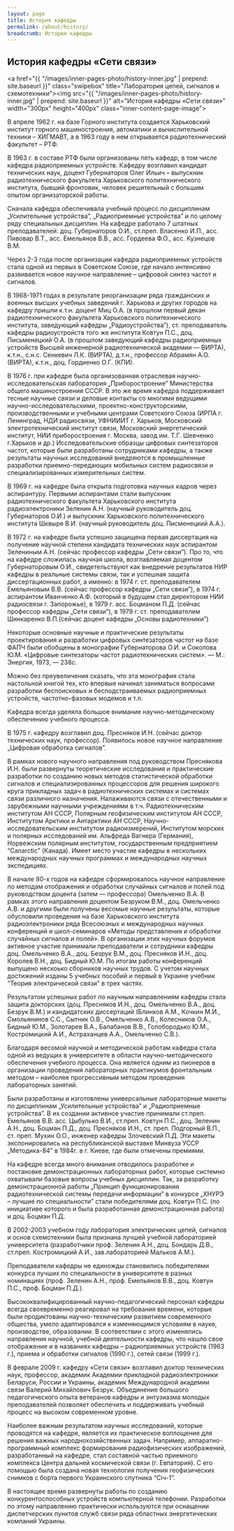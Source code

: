 ```yaml
---
layout: page
title: История кафедры
permalink: /about/history/
breadcrumb: История кафедры
---
```

## История кафедры «Сети связи»

<a href="{{ "/images/inner-pages-photo/history-inner.jpg" | prepend: site.baseurl }}" class="swipebox" title="Лаборатория цепей, сигналов и схемотехники"><img src="{{ "/images/inner-pages-photo/history-inner.jpg" | prepend: site.baseurl }}" alt="История кафедры «Сети связи»" width="300px" height="400px" class="inner-content-page-image"></a>

В апреле 1962 г. на базе Горного института создается Харьковский институт горного машиностроения, автоматики и вычислительной техники – ХИГМАВТ, а в 1963 году в нем открывается радиотехнический факультет – РТФ.

В 1963 г. в составе РТФ были организованы пять кафедр, в том числе кафедра радиоприемных устройств. Кафедру возглавил кандидат технических наук, доцент Губернаторов Олег Ильич – выпускник радиотехнического факультета Харьковского политехнического института, бывший фронтовик, человек решительный с большим опытом организаторской работы.

Сначала кафедра обеспечивала учебный процесс по дисциплинам „Усилительные устройства”, „Радиоприемные устройства” и по целому ряду специальных дисциплин. На кафедре работало 7 штатных преподавателей: доц. Губернаторов О.И., ст.преп. Власенко И.П., асс. Пивовар В.Т., асс. Емельянов В.В., асс. Гордеева Ф.О., асс. Кузнецов В.М.

Через 2-3 года после организации кафедра радиоприемных устройств стала одной из первых в Советском Союзе, где начало интенсивно развивается новое научное направление – цифровой синтез частот и сигналов.

В 1968-1971 годах в результате реорганизации ряда гражданских и военных высших учебных заведений г. Харькова и других городов на кафедру пришли к.т.н. доцент Миц О.А. (в прошлом первый декан радиотехнического факультета Харьковского политехнического института, заведующий кафедры „Радиоустройства”), ст. преподаватель кафедры радиоустройств того же института Ковтун П.С., доц. Письменецкий О.А. (в прошлом заведующий кафедры радиоприемных устройств Высшей инженерной радиотехнической академии — ВИРТА), к.т.н., с.н.с. Сенкевич Л.К. (ВИРТА), д.т.н., профессор Абрамян А.О. (ВИРТА), к.т.н., доц. Гордиенко О.Г. (КПИ).

В 1976 г. при кафедре была организованная отраслевая научно-исследовательская лаборатория „Приборостроение” Министерства общего машиностроения СССР. В это же время кафедра поддерживает тесные научные связи и деловые контакты со многими ведущими научно-исследовательскими, проектно-конструкторскими, производственными и учебными центрами Советского Союза (ИРПА г. Ленинград, НДИ радиосвязи, УФНИИИТ г. Харьков, Московский электротехнический институт связи, Московский энергетический институт, НИИ приборостроения г. Москва, завод им. Т.Г. Шевченко г.Харьков и др.)
Исследовательские образцы цифровых синтезаторов частот, которые были разработаны сотрудниками кафедры, а также результаты научных исследований внедряются в промышленные разработки приемно-передающих мобильных систем радиосвязи и специализированных измерительных систем.

В 1969 г. на кафедре была открыта подготовка научных кадров через аспирантуру. Первыми аспирантами стали выпускник радиотехнического факультета Харьковского института радиоэлектроники Зеленин А.Н. (научный руководитель доц. Губернаторов О.И.) и выпускник Харьковского политехнического института Шквыря В.И. (научный руководитель доц. Писменецкий А.А.).

В 1972 г. на кафедре была успешно защищена первая диссертация на получение научной степени кандидата технических наук аспирантом Зелениным А.Н. (сейчас профессор кафедры „Сети связи”). Про то, что на кафедре сложилась научная школа, возглавляемая доцентом Губернаторовым О.И., свидетельствуют как внедрение результатов НИР кафедры в реальные системы связи, так и успешная защита диссертационных работ, а именно: в 1974 г. ст. преподавателем Емельяновым В.В. (сейчас профессор кафедры „Сети связи”), в 1974 г. аспирантом Иванченко А.Ф. (который в будущем стал директором НИИ радиосвязи г. Запорожье), в 1979 г. асс. Боцманом П.Д. (сейчас профессор кафедры „Сети связи”), в 1979 г. ст. преподавателем Шинкаренко В.П.(сейчас доцент кафедры „Основы радиотехники”)

Некоторые основные научные и практические результаты проектирования и разработки цифровых синтезаторов частот на базе ФАПЧ были обобщены в монографии Губернаторова О.И. и Соколова Ю.М. «Цифровые синтезаторы частот радиотехнических систем». — М.: Энергия, 1973, — 238с.

Можно без преувеличения сказать, что эта монография стала настольной книгой тех, кто впервые начинал заниматься вопросами разработки беспоисковых и бесподстраиваемых радиоприемных устройств,  частотно-фазовых модемов и т.п.

Кафедра всегда уделяла большое внимание научно-методическому обеспечению учебного процесса.

В 1975 г. кафедру возглавил доц. Пресняков И.Н. (сейчас доктор технических наук, профессор). Появилось новое научное направление „Цифровая обработка сигналов”.

В рамках нового научного направления под руководством Преснякова И.Н. были развернуты теоретические исследования и практические разработки по созданию новых методов статистической обработки сигналов и специализированных процессоров для решения широкого круга прикладных задач в радиотехнических системах и системах связи различного назначения. Налаживаются связи с отечественными и зарубежными научными учреждениями в т.ч. Радиотехническим институтом АН СССР, Полярным геофизическим институтом АН СССР, Институтом Арктики и Антарктики АН СССР, Научно-исследовательским институтом радиоизмерений, Институтом морских и полярных исследований им. Альфреда Вагнера (Германия), Норвежским полярным институтом, государственным предприятием “Canarctic” (Канада). Имеет место участие кафедры в нескольких международных научных программах и международных научных экспедициях. 

В начале 80-х годов на кафедре сформировалось научное направление по методам отображения и обработки случайных сигналов и полей под руководством доцента (затем — профессора) Омельченко В.А. В рамках этого направления доцентом Безруком В.М., доц. Омельченко А.В. и другими были получены весомые научные результаты, которые обусловили проведения на базе Харьковского института радиоэлектроники ряда Всесоюзных и международных научных конференций и школ-семинаров «Методы представления и обработки случайных сигналов и полей». В организации этих научных форумов активное участие принимали преподаватели и сотрудники кафедры доц. Омельченко В.А., доц. Безрук В.М., доц. Пресняков И.Н., доц. Королев В.Н., доц. Бидный Ю.М. По итогам работы конференций выпущено нескоько сборников научных трудов. С учетом научных достижений изданы 5 учебных пособий и первый в Украине учебник “Теория электрической связи” в трех частях.

Результатом успешных работ по научным направлениям кафедры стала защита докторских (доц. Пресняков И.Н., доц. Омельченко В.А., доц. Безрук В.М.) и кандидатских диссертаций (Блинков А.М., Кочкин М.И., Смольянинов С.С., Сытник О.В., Омельченко А.В., Колесников О.А., Бидный Ю.М., Золотарев В.А., Балабанов В.В., Голобородько Ю.М., Костромицкий А.И., Астраханцев А.А., Омельченко С.В.).

Благодаря весомой научной и методической работам кафедра стала одной из ведущих в университете в области научно-методического обеспечения учебного процесса. Она является одним из пионеров в организации проведения лабораторных практикумов фронтальным методом – наиболее прогрессивным методом проведения лабораторных занятий.

Были разработаны и изготовлены универсальные лабораторные макеты по дисциплинам „Усилительные устройства” и „Радиоприемные устройства”. В их создании активное участие принимали ст.преп. Емельянов В.В. асс. Цыбулько В.И., ст.преп. Ковтун П.С., доц. Зеленин А.Н., доц. Боцман П.Д., доц. Пресняков И.Н., ст. преп. Подгорный В.П., ст. преп. Мухин О.О., инженер кафедры Злочевский П.Д. Эти макеты экспонировались на республиканской выставке Минвуза УССР „Методика-84” в 1984г. в г. Киеве, где были отмечены премиями.

На кафедре всегда много внимания отводилось разработке и постановке демонстрационных лабораторных работ, которые системно охватывали базовые вопросы учебных дисциплин. Так, за разработку демонстрационной работы „Принцип функционирования радиотехнической системы передачи информации” в конкурсе „ХНУРЭ – лучшие по специальности” стали победителями доц. Ковтун П.С. (по инициативе которого и была разработанная демонстрационная работа) и доц. Боцман П.Д.

В 2002-2003 учебном году лаборатория электрических цепей, сигналов и основ схемотехники была признана лучшей учебной лабораторией университета (разработчики проф. Зеленин А.Н., доц. Бондарь Д.В., ст.преп. Костромицкий А.И., зав.лабораторией Мальков А.М.).

Преподаватели кафедры не единожды становились победителями конкурса лучших по специальности в университете в разных номинациях (проф. Зеленин А.Н., проф. Емельянов В.В., доц. Ковтун П.С., проф. Боцман П.Д.).

Высококвалифицированный научно-педагогический персонал кафедры всегда своевременно реагировал на требования времени, которые были продиктованы научно-техническим развитием современного общества, умело адаптировался к изменяющимся условиям в науке, производстве, образовании. В соответствии с этого изменялись направления научной, учебной деятельности кафедры, что нашло свое отображение и в названиях кафедры – радиоприемных устройств (1963 г.), приема и обработки сигналов (1990 г.), сетей связи (1999 г.).

В феврале 2009 г. кафедру «Сети связи» возглавил доктор технических наук, профессор, академик Академии прикладной радиоэлектроники Беларуси, России и Украины, академик Международной академии связи Валерий Михайлович Безрук.
Объединение большого педагогического опыта ветеранов кафедры и энтузиазма молодых преподавателей позволяет обеспечить и поддерживать учебный процесс на высоком современном уровне.

Наиболее важным результатом научных исследований, которые проводятся на кафедре, является их практическое воплощение для решения важных народнохозяйственных задач. Например, аппаратно-программный комплекс формирования радиофизических изображений, разработанный на кафедре, стал составной частью приемного комплекса Центра дальней космической связи (г. Евпатория). С его помощью была создана новая технология получения геофизических снимков с борта первого Украинского спутника “Січ-1”.

В настоящее время развернуты работы по созданию конкурентоспособных устройств компьютерной телефонии. Разработки по этому направлению  практически используются при оснащении диспетчерских пунктов служб связи ряда областных энергетических компаний Украины.